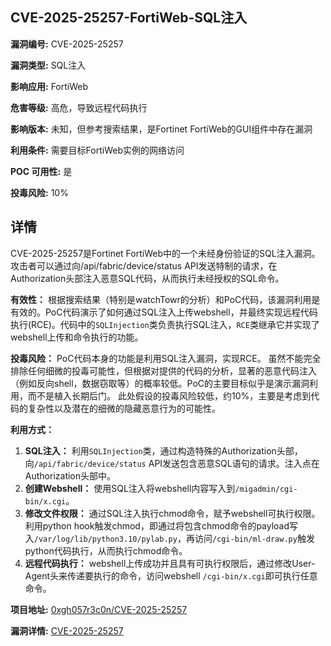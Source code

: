 ## CVE-2025-25257-FortiWeb-SQL注入

**漏洞编号:** CVE-2025-25257

**漏洞类型:** SQL注入

**影响应用:** FortiWeb

**危害等级:** 高危，导致远程代码执行

**影响版本:** 未知，但参考搜索结果，是Fortinet FortiWeb的GUI组件中存在漏洞

**利用条件:** 需要目标FortiWeb实例的网络访问

**POC 可用性:** 是

**投毒风险:** 10%

## 详情

CVE-2025-25257是Fortinet FortiWeb中的一个未经身份验证的SQL注入漏洞。攻击者可以通过向/api/fabric/device/status API发送特制的请求，在Authorization头部注入恶意SQL代码，从而执行未经授权的SQL命令。

**有效性：**
根据搜索结果（特别是watchTowr的分析）和PoC代码，该漏洞利用是有效的。PoC代码演示了如何通过SQL注入上传webshell，并最终实现远程代码执行(RCE)。代码中的`SQLInjection`类负责执行SQL注入，`RCE`类继承它并实现了webshell上传和命令执行的功能。

**投毒风险：**
PoC代码本身的功能是利用SQL注入漏洞，实现RCE。 虽然不能完全排除任何细微的投毒可能性，但根据对提供的代码的分析，显著的恶意代码注入（例如反向shell，数据窃取等）的概率较低。PoC的主要目标似乎是演示漏洞利用，而不是植入长期后门。 此处假设的投毒风险较低，约10%，主要是考虑到代码的复杂性以及潜在的细微的隐藏恶意行为的可能性。

**利用方式：**
1.  **SQL注入：**  利用`SQLInjection`类，通过构造特殊的Authorization头部，向`/api/fabric/device/status` API发送包含恶意SQL语句的请求。注入点在Authorization头部中。
2.  **创建Webshell：** 使用SQL注入将webshell内容写入到`/migadmin/cgi-bin/x.cgi`。
3.  **修改文件权限：**  通过SQL注入执行chmod命令，赋予webshell可执行权限。利用python hook触发chmod，即通过将包含chmod命令的payload写入`/var/log/lib/python3.10/pylab.py`，再访问`/cgi-bin/ml-draw.py`触发python代码执行，从而执行chmod命令。
4.  **远程代码执行：**  webshell上传成功并且具有可执行权限后，通过修改User-Agent头来传递要执行的命令，访问webshell `/cgi-bin/x.cgi`即可执行任意命令。

**项目地址:** [0xgh057r3c0n/CVE-2025-25257](https://github.com/0xgh057r3c0n/CVE-2025-25257)

**漏洞详情:** [CVE-2025-25257](https://nvd.nist.gov/vuln/detail/CVE-2025-25257)